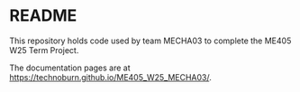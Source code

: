 # README

This repository holds code used by team MECHA03 to complete the ME405 W25 Term Project.

The documentation pages are at <https://technoburn.github.io/ME405_W25_MECHA03/>.
